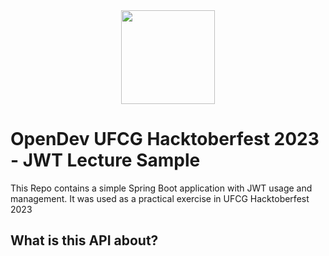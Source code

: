 <div align="center">
  <img src="https://github.com/viniciussousaazevedo/hacktoberfest-ci-sample/assets/62118039/3b832bbe-73fa-43ce-bca0-933b80e43aa7" width=150px>
</div>

# OpenDev UFCG Hacktoberfest 2023 - JWT Lecture Sample
This Repo contains a simple Spring Boot application with JWT usage and management. It was used as a practical exercise in UFCG Hacktoberfest 2023

## What is this API about?
